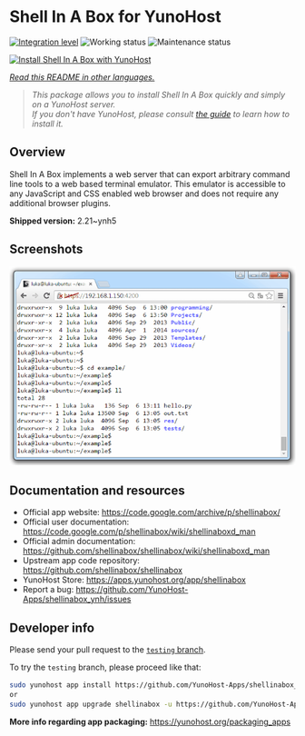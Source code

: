 <!--
N.B.: This README was automatically generated by <https://github.com/YunoHost/apps/tree/master/tools/readme_generator>
It shall NOT be edited by hand.
-->

# Shell In A Box for YunoHost

[![Integration level](https://dash.yunohost.org/integration/shellinabox.svg)](https://dash.yunohost.org/appci/app/shellinabox) ![Working status](https://ci-apps.yunohost.org/ci/badges/shellinabox.status.svg) ![Maintenance status](https://ci-apps.yunohost.org/ci/badges/shellinabox.maintain.svg)

[![Install Shell In A Box with YunoHost](https://install-app.yunohost.org/install-with-yunohost.svg)](https://install-app.yunohost.org/?app=shellinabox)

*[Read this README in other languages.](./ALL_README.md)*

> *This package allows you to install Shell In A Box quickly and simply on a YunoHost server.*  
> *If you don't have YunoHost, please consult [the guide](https://yunohost.org/install) to learn how to install it.*

## Overview

Shell In A Box implements a web server that can export arbitrary command line tools to a web based terminal emulator. This emulator is accessible to any JavaScript and CSS enabled web browser and does not require any additional browser plugins.


**Shipped version:** 2.21~ynh5

## Screenshots

![Screenshot of Shell In A Box](./doc/screenshots/screenshot.gif)

## Documentation and resources

- Official app website: <https://code.google.com/archive/p/shellinabox/>
- Official user documentation: <https://code.google.com/p/shellinabox/wiki/shellinaboxd_man>
- Official admin documentation: <https://github.com/shellinabox/shellinabox/wiki/shellinaboxd_man>
- Upstream app code repository: <https://github.com/shellinabox/shellinabox>
- YunoHost Store: <https://apps.yunohost.org/app/shellinabox>
- Report a bug: <https://github.com/YunoHost-Apps/shellinabox_ynh/issues>

## Developer info

Please send your pull request to the [`testing` branch](https://github.com/YunoHost-Apps/shellinabox_ynh/tree/testing).

To try the `testing` branch, please proceed like that:

```bash
sudo yunohost app install https://github.com/YunoHost-Apps/shellinabox_ynh/tree/testing --debug
or
sudo yunohost app upgrade shellinabox -u https://github.com/YunoHost-Apps/shellinabox_ynh/tree/testing --debug
```

**More info regarding app packaging:** <https://yunohost.org/packaging_apps>
